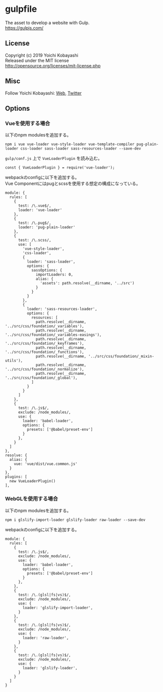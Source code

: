 # gulpfile

The asset to develop a website with Gulp.  
https://gulpjs.com/

## License

Copyright (c) 2019 Yoichi Kobayashi  
Released under the MIT license  
http://opensource.org/licenses/mit-license.php

## Misc

Follow Yoichi Kobayashi: [Web](http://www.tplh.net/), [Twitter](https://twitter.com/ykob0123)

## Options

### Vueを使用する場合

以下のnpm modulesを追加する。

    npm i vue vue-loader vue-style-loader vue-template-compiler pug-plain-loader css-loader sass-loader sass-resources-loader --save-dev

`gulp/conf.js` 上で `VueLoaderPlugin` を読み込む。

    const { VueLoaderPlugin } = require('vue-loader');

webpackのconfigに以下を追加する。  
Vue Componentにはpugとscssを使用する想定の構成になっている。

```
module: {
  rules: [
    {
      test: /\.vue$/,
      loader: 'vue-loader'
    },
    {
      test: /\.pug$/,
      loader: 'pug-plain-loader'
    },
    {
      test: /\.scss/,
      use: [
        'vue-style-loader',
        'css-loader',
        {
          loader: 'sass-loader',
          options: {
            sassOptions: {
              importLoaders: 0,
              alias: {
                'assets': path.resolve(__dirname, '../src')
              }
            }
          }
        },
        {
          loader: 'sass-resources-loader',
          options: {
            resources: [
              path.resolve(__dirname, '../src/css/foundation/_variables'),
              path.resolve(__dirname, '../src/css/foundation/_variables-easings'),
              path.resolve(__dirname, '../src/css/foundation/_keyframes'),
              path.resolve(__dirname, '../src/css/foundation/_functions'),
              path.resolve(__dirname, '../src/css/foundation/_mixin-utils'),
              path.resolve(__dirname, '../src/css/foundation/_normalize'),
              path.resolve(__dirname, '../src/css/foundation/_global'),
            ]
          }
        }
      ]
    },
    {
      test: /\.js$/,
      exclude: /node_modules/,
      use: {
        loader: 'babel-loader',
        options: {
          presets: ['@babel/preset-env']
        }
      },
    }
  ]
},
resolve: {
  alias: {
    vue: 'vue/dist/vue.common.js'
  }
},
plugins: [
  new VueLoaderPlugin()
],
```

### WebGLを使用する場合

以下のnpm modulesを追加する。

    npm i glslify-import-loader glslify-loader raw-loader --save-dev

webpackのconfigに以下を追加する。  

    module: {
      rules: [
        {
          test: /\.js$/,
          exclude: /node_modules/,
          use: {
            loader: 'babel-loader',
            options: {
              presets: ['@babel/preset-env']
            }
          },
        },
        {
          test: /\.(glsl|fs|vs)$/,
          exclude: /node_modules/,
          use: {
            loader: 'glslify-import-loader',
          }
        },
        {
          test: /\.(glsl|fs|vs)$/,
          exclude: /node_modules/,
          use: {
            loader: 'raw-loader',
          }
        },
        {
          test: /\.(glsl|fs|vs)$/,
          exclude: /node_modules/,
          use: {
            loader: 'glslify-loader',
          }
        }
      ]
    }

